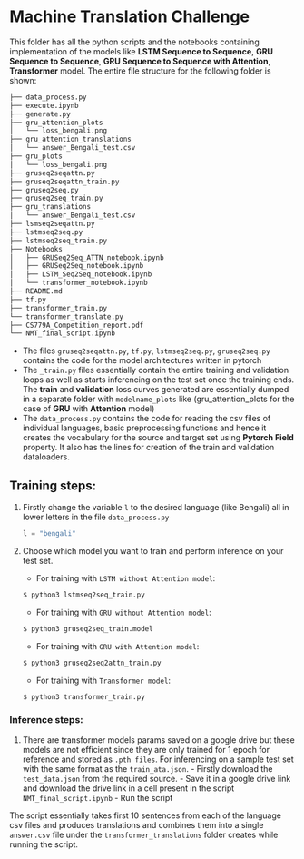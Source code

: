 # Machine Translation Challenge

This folder has all the python scripts and the notebooks containing implementation of the models like __LSTM Sequence to Sequence__, __GRU Sequence to Sequence__, __GRU Sequence to Sequence with Attention__, __Transformer__ model. The entire file structure for the following folder is shown:

```bash
├── data_process.py
├── execute.ipynb
├── generate.py
├── gru_attention_plots
│   └── loss_bengali.png
├── gru_attention_translations
│   └── answer_Bengali_test.csv
├── gru_plots
│   └── loss_bengali.png
├── gruseq2seqattn.py
├── gruseq2seqattn_train.py
├── gruseq2seq.py
├── gruseq2seq_train.py
├── gru_translations
│   └── answer_Bengali_test.csv
├── lsmseq2seqattn.py
├── lstmseq2seq.py
├── lstmseq2seq_train.py
├── Notebooks
│   ├── GRUSeq2Seq_ATTN_notebook.ipynb
│   ├── GRUSeq2Seq_notebook.ipynb
│   ├── LSTM_Seq2Seq_notebook.ipynb
│   └── transformer_notebook.ipynb
├── README.md
├── tf.py
├── transformer_train.py
└── transformer_translate.py
├── CS779A_Competition_report.pdf
└── NMT_final_script.ipynb
```

- The files `gruseq2seqattn.py`, `tf.py`, `lstmseq2seq.py`, `gruseq2seq.py` contains the code for the model architectures written in pytorch
- The `_train.py` files essentially contain the entire training and validation loops as well as starts inferencing on the test set once the training ends. The __train__ and __validation__ loss curves generated are essentially dumped in a separate folder with 
`modelname_plots` like (gru_attention_plots for the case of __GRU__ with __Attention__ model)
- The `data_process.py` contains the code for reading the csv files of individual languages, basic preprocessing functions and hence it creates the vocabulary for the source and target set using __Pytorch Field__ property. It also has the lines for creation of the train and validation dataloaders. 

## Training steps:
     
1. Firstly change the variable `l` to the desired language (like Bengali) all in lower letters in the file `data_process.py`
    ```py
    l = "bengali"
    ```
2. Choose which model you want to train and perform inference on your test set.

    - For training with `LSTM without Attention model`:
    ```bash
    $ python3 lstmseq2seq_train.py
    ```
    - For training with `GRU without Attention model`:
    ```bash
    $ python3 gruseq2seq_train.model
    ```
    - For training with `GRU with Attention model`:
    ```bash
    $ python3 gruseq2seq2attn_train.py
    ```
    - For training with `Transformer model`:
    ```bash
    $ python3 transformer_train.py
    ```
### Inference steps:

1. There are transformer models params saved on a google drive but these models are not efficient since they are only trained for 1 epoch for reference and stored as `.pth files`. For inferencing on a sample test set with the same format as the `train_ata.json`.
        - Firstly download the `test_data.json` from the required source.
        - Save it in a google drive link and download the drive link in a cell present in the script `NMT_final_script.ipynb`
        - Run the script

The script essentially takes first 10 sentences from each of the language csv files and produces translations and combines them into a single `answer.csv` file under the `transformer_translations` folder creates while running the script. 



